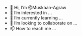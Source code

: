 - 👋 Hi, I’m @Muskaan-Agraw
- 👀 I’m interested in ...
- 🌱 I’m currently learning ...
- 💞️ I’m looking to collaborate on ...
- 📫 How to reach me ...

<!---
Muskaan-Agraw/Muskaan-Agraw is a ✨ special ✨ repository because its `README.md` (this file) appears on your GitHub profile.
You can click the Preview link to take a look at your changes.
--->
